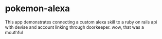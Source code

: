 # pokemon-alexa
This app demonstrates connecting a custom alexa skill to a ruby on rails api with devise and account linking through doorkeeper. wow, that was a mouthful
